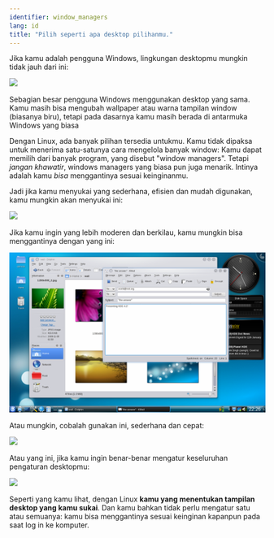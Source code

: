```yaml
---
identifier: window_managers
lang: id
title: "Pilih seperti apa desktop pilihanmu."
---
```


Jika kamu adalah pengguna Windows, lingkungan desktopmu mungkin tidak jauh dari ini:

<img src="/img/windows_vista.jpg" />

Sebagian besar pengguna Windows menggunakan desktop yang sama. Kamu masih bisa mengubah wallpaper atau warna tampilan window (biasanya biru), tetapi pada dasarnya kamu masih berada di antarmuka Windows yang biasa

Dengan Linux, ada banyak pilihan tersedia untukmu. Kamu tidak dipaksa untuk menerima satu-satunya cara mengelola banyak window: Kamu dapat memilih dari banyak program, yang disebut "window managers". Tetapi <i>jangan khawatir</i>, windows managers yang biasa pun juga menarik. Intinya adalah kamu <i>bisa</i> menggantinya sesuai keinginanmu.

Jadi jika kamu menyukai yang sederhana, efisien dan mudah digunakan, kamu mungkin akan menyukai ini:

<img src="/img/ubuntu.jpg"/>

Jika kamu ingin yang lebih moderen dan berkilau, kamu mungkin bisa menggantinya dengan yang ini:

<img src="/img/kde.png" />

Atau mungkin, cobalah gunakan ini, sederhana dan cepat:

<img src="/img/xfce.jpg" />

Atau yang ini, jika kamu ingin benar-benar mengatur keseluruhan pengaturan desktopmu:

<img src="/img/wm.jpg" />

Seperti yang kamu lihat, dengan Linux <b>kamu yang menentukan tampilan desktop yang kamu sukai</b>. Dan kamu bahkan tidak perlu mengatur satu atau semuanya: kamu bisa menggantinya sesuai keinginan kapanpun pada saat log in ke komputer.




